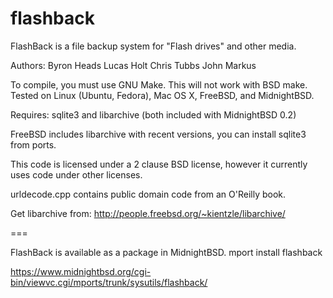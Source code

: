 flashback
=========

FlashBack is a file backup system for "Flash drives" and other media.
  
Authors:
Byron Heads
Lucas Holt
Chris Tubbs
John Markus

To compile, you must use GNU Make.  This will not work with BSD make.
Tested on Linux (Ubuntu, Fedora), Mac OS X, FreeBSD, and MidnightBSD.

Requires: sqlite3 and libarchive (both included with MidnightBSD 0.2)

FreeBSD includes libarchive with recent versions, you can install
sqlite3 from ports.

This code is licensed under a 2 clause BSD license, however it
currently uses code under other licenses.

urldecode.cpp contains public domain code from an O'Reilly book.

Get libarchive from:
http://people.freebsd.org/~kientzle/libarchive/


===

FlashBack is available as a package in MidnightBSD.
mport install flashback

https://www.midnightbsd.org/cgi-bin/viewvc.cgi/mports/trunk/sysutils/flashback/

